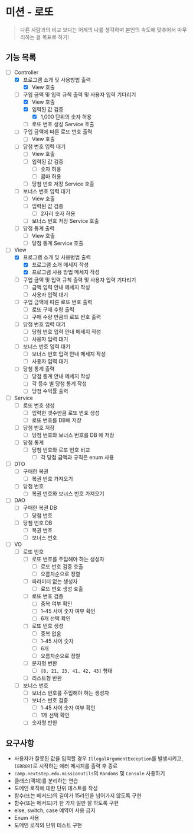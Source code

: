 # 미션 - 로또
> 다른 사람과의 비교 보다는 어제의 나를 생각하며 본인의 속도에 맞추어서 마무리하는 걸 목표로 하기!
## 기능 목록
- [ ] Controller
  - [x] 프로그램 소개 및 사용방법 출력
    - [x] View 호출
  - [ ] 구입 금액 및 입력 규칙 출력 및 사용자 입력 기다리기
    - [x] View 호출
    - [x] 입력된 값 검증
      - [x] 1,000 단위의 숫자 허용
    - [ ] 로또 번호 생성 Service 호출
  - [ ] 구입 금액에 따른 로또 번호 출력
    - [ ] View 호출
  - [ ] 당첨 번호 입력 대기
    - [ ] View 호출
    - [ ] 입력된 값 검증
      - [ ] 숫자 허용
      - [ ] 콤마 허용
    - [ ] 당첨 번호 저장 Service 호출
  - [ ] 보너스 번호 입력 대기
    - [ ] View 호출
    - [ ] 입력된 값 검증
      - [ ] 2자리 숫자 허용
    - [ ] 보너스 번호 저장 Service 호출
  - [ ] 당첨 통계 출력
    - [ ] View 호출
    - [ ] 당첨 통계 Service 호출
- [ ] View
  - [x] 프로그램 소개 및 사용벙법 출력
    - [x] 프로그램 소개 메세지 작성
    - [x] 프로그램 사용 방법 메세지 작성
  - [ ] 구입 금액 및 입력 규칙 출력 및 사용자 입력 기다리기
    - [ ] 금액 입력 안내 메세지 작성
    - [ ] 사용자 입력 대기
  - [ ] 구입 금액에 따른 로또 번호 출력
    - [ ] 로또 구매 수량 출력
    - [ ] 구매 수량 만큼의 로또 번호 출력
  - [ ] 당첨 번호 입력 대기
    - [ ] 당첨 번호 입력 안내 메세지 작성
    - [ ] 사용자 입력 대기
  - [ ] 보너스 번호 입력 대기
    - [ ] 보너스 번호 입력 안내 메세지 작성
    - [ ] 사용자 입력 대기
  - [ ] 당첨 통계 출력
    - [ ] 당첨 통계 안내 메세지 작성
    - [ ] 각 등수 별 당첨 통계 작성
    - [ ] 당첨 수익률 출력
- [ ] Service
  - [ ] 로또 번호 생성
    - [ ] 입력한 갯수만큼 로또 번호 생성
    - [ ] 로또 번호를  DB에 저장
  - [ ] 당첨 번호 저장
    - [ ] 당첨 번호와 보너스 번호를 DB 에 저장
  - [ ] 당첨 통계
    - [ ] 당첨 번호와 로또 번호 비교
      - [ ] 각 당첨 금액과 규칙은 enum 사용 
- [ ] DTO
  - [ ] 구매한 복권
    - [ ] 복권 번호 가져오기
  - [ ] 당첨 번호
    - [ ] 복권 번호와 보너스 번호 가져오기
- [ ] DAO
  - [ ] 구매한 복권 DB
    - [ ] 당첨 번호
  - [ ] 당첨 번호 DB
    - [ ] 복권 번호
    - [ ] 보너스 번호
- [ ] VO
  - [ ] 로또 번호
    - [ ] 로또 번호를 주입해야 하는 생성자
      - [ ] 로또 번호 검증 호출
      - [ ] 오름차순으로 정렬
    - [ ] 파라미터 없는 생성자
      - [ ] 로또 번호 생성 호출
    - [ ] 로또 번호 검증
      - [ ] 중복 여부 확인
      - [ ] 1-45 사이 숫자 여부 확인
      - [ ] 6개 선택 확인
    - [ ] 로또 번호 생성
      - [ ] 중복 없음
      - [ ] 1-45 사이 숫자
      - [ ] 6개
      - [ ] 오름차순으로 정렬
    - [ ] 문자형 변환
      - [ ] `[8, 21, 23, 41, 42, 43]` 형태
    - [ ] 리스트형 반환
  - [ ] 보너스 번호
    - [ ] 보너스 번호를 주입해야 하는 생성자
    - [ ] 보너스 번호 검증
      - [ ] 1-45 사이 숫자 여부 확인
      - [ ] 1개 선택 확인
    - [ ] 숫자형 반한

## 요구사항
- 사용자가 잘못된 값을 입력할 경우 `IllegalArgumentException`를 발생시키고, `[ERROR]`로 시작하는 에러 메시지를 출력 후 종료
- `camp.nextstep.edu.missionutils`의 `Randoms` 및 `Console` 사용하기
- 클래스(객체)를 분리하는 연습
- 도메인 로직에 대한 단위 테스트를 작성
- 함수(또는 메서드)의 길이가 15라인을 넘어가지 않도록 구현
- 함수(또는 메서드)가 한 가지 일만 잘 하도록 구현
- else, switch, case 예약어 사용 금지
- Enum 사용
- 도메인 로직의 단위 테스트 구현